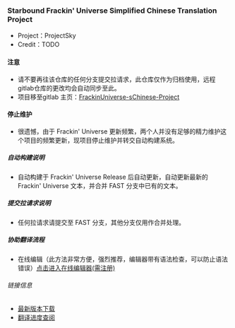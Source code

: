 ### Starbound Frackin' Universe Simplified Chinese Translation Project
* Project：ProjectSky
* Credit：TODO

#### 注意
* 请不要再往该仓库的任何分支提交拉请求，此仓库仅作为归档使用，远程gitlab仓库的更改均会自动同步至此。
* 项目移至gitlab 主页：[FrackinUniverse-sChinese-Project](https://gitlab.imsky.cc:666/-/ide/project/ProjectSky/FrackinUniverse-sChinese-Project)

#### 停止维护
* 很遗憾，由于 Frackin' Universe 更新频繁，两个人并没有足够的精力维护这个项目的频繁更新，现项目停止维护并转交自动构建系统。

##### 自动构建说明
* 自动构建于 Frackin' Universe Release 后自动更新，自动更新最新的 Frackin' Universe 文本，并合并 FAST 分支中已有的文本。

##### 提交拉请求说明
* 任何拉请求请提交至 FAST 分支，其他分支仅用作合并处理。

##### 协助翻译流程
* 在线编辑（此方法非常方便，强烈推荐，编辑器带有语法检查，可以防止语法错误）[点击进入在线编辑器(需注册)](https://gitlab.imsky.cc:666/-/ide/project/ProjectSky/FrackinUniverse-sChinese-Project/edit/FAST)

###### 链接信息
* [最新版本下载](https://gitlab.imsky.cc:666/ProjectSky/FrackinUniverse-sChinese-Project/tags)
* [翻译进度查阅](https://projectsky.github.io/FrackinUniverse-sChinese)
